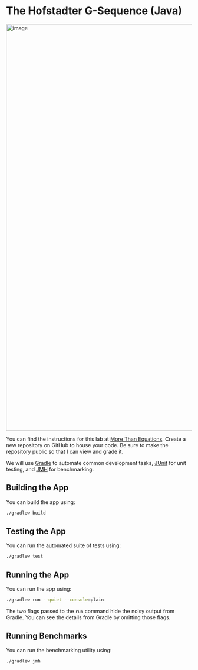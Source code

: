 # The Hofstadter G-Sequence (Java)

<img width="1418" height="1101" alt="image" src="https://github.com/user-attachments/assets/17fcda61-22a3-429b-ae63-a78696cce013" />

You can find the instructions for this lab at [More Than Equations][more-than-equations]. Create a new repository on GitHub to house your code. Be sure to make the repository public so that I can view and grade it.

We will use [Gradle][gradle] to automate common development tasks, [JUnit][junit] for unit testing, and [JMH][jmh] for benchmarking.

## Building the App

You can build the app using:

```bash
./gradlew build
```

## Testing the App

You can run the automated suite of tests using:

```bash
./gradlew test
```

## Running the App

You can run the app using:

```bash
./gradlew run --quiet --console=plain
```

The two flags passed to the `run` command hide the noisy output from Gradle. You can see the details from Gradle by omitting those flags.

## Running Benchmarks

You can run the benchmarking utility using:

```bash
./gradlew jmh
```

[gradle]: https://gradle.org/
[jmh]: https://github.com/openjdk/jmh
[junit]: https://junit.org/
[more-than-equations]: https://morethanequations.com/Computer-Science/Labs/The-Hofstadter-G-Sequence
